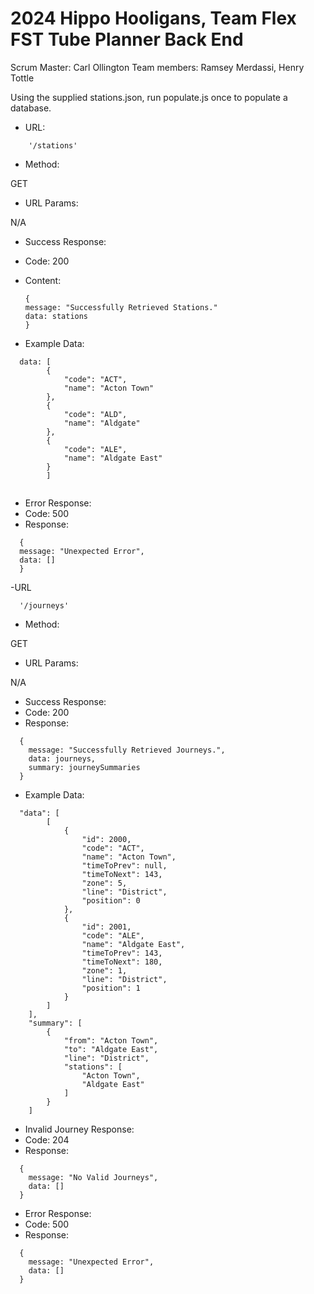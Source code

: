 # 2024 Hippo Hooligans, Team Flex FST Tube Planner Back End

Scrum Master: Carl Ollington
Team members: Ramsey Merdassi, Henry Tottle

Using the supplied stations.json, run populate.js once to populate a database.


- URL:

```
    '/stations'
```
- Method:

GET

- URL Params:

N/A

- Success Response:
- Code: 200
- Content:
    ```
  {
  message: "Successfully Retrieved Stations."
  data: stations
   }
    ```

- Example Data:

```
  data: [
        {
            "code": "ACT",
            "name": "Acton Town"
        },
        {
            "code": "ALD",
            "name": "Aldgate"
        },
        {
            "code": "ALE",
            "name": "Aldgate East"
        }
        ]
        
```
- Error Response:
- Code: 500
- Response:

```
  {
  message: "Unexpected Error",
  data: []
  }
```


-URL

```
  '/journeys'
```

- Method:

GET

- URL Params:

N/A

- Success Response:
- Code: 200
- Response:

```
  {
    message: "Successfully Retrieved Journeys.",
    data: journeys,
    summary: journeySummaries
  }
```

- Example Data:

```
  "data": [
        [
            {
                "id": 2000,
                "code": "ACT",
                "name": "Acton Town",
                "timeToPrev": null,
                "timeToNext": 143,
                "zone": 5,
                "line": "District",
                "position": 0
            },
            {
                "id": 2001,
                "code": "ALE",
                "name": "Aldgate East",
                "timeToPrev": 143,
                "timeToNext": 180,
                "zone": 1,
                "line": "District",
                "position": 1
            }
        ]
    ],
    "summary": [
        {
            "from": "Acton Town",
            "to": "Aldgate East",
            "line": "District",
            "stations": [
                "Acton Town",
                "Aldgate East"
            ]
        }
    ]
```

- Invalid Journey Response:
- Code: 204
- Response: 

``` 
  {
    message: "No Valid Journeys",
    data: []
  }
```

- Error Response:
- Code: 500
- Response: 

``` 
  {
    message: "Unexpected Error",
    data: []
  }
```
  


  


